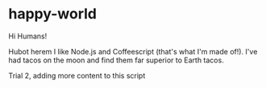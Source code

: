# happy-world

Hi Humans!

Hubot herem I like Node.js and Coffeescript (that's what I'm made of!).
I've had tacos on the moon and find them far superior to Earth tacos.

Trial 2, adding more content to this script
